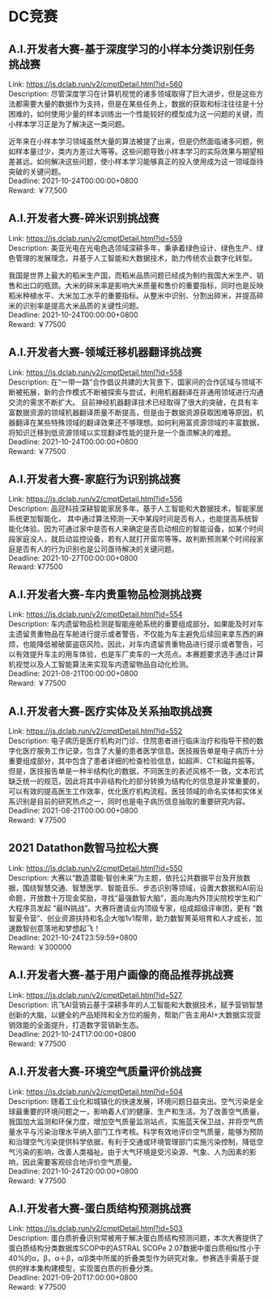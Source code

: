# DC竞赛



## A.I.开发者大赛-基于深度学习的小样本分类识别任务挑战赛

Link: https://js.dclab.run/v2/cmptDetail.html?id=560  
Description: 尽管深度学习在计算机视觉的诸多领域取得了巨大进步，但是这些方法都需要大量的数据作为支持，但是在某些任务上，数据的获取和标注往往是十分困难的，如何使用少量的样本训练出一个性能较好的模型成为这一问题的关键，而小样本学习正是为了解决这一类问题。

近年来在小样本学习领域虽然大量的算法被提了出来，但是仍然面临诸多问题，例如样本量过少，类内方差过大等等。这些问题导致小样本学习的实际效果与期望相差甚远。如何解决这些问题，使小样本学习能够真正的投入使用成为这一领域亟待突破的关键问题。  
Deadline: 2021-10-24T00:00:00+0800  
Reward: ￥77,500  


## A.I.开发者大赛-碎米识别挑战赛

Link: https://js.dclab.run/v2/cmptDetail.html?id=559  
Description: 美亚光电在光电色选领域深耕多年，秉承着绿色设计、绿色生产、绿色管理的发展理念，并基于人工智能和大数据技术，助力传统农业数字化转型。

我国是世界上最大的稻米生产国，而稻米品质问题已经成为制约我国大米生产、销售和出口的瓶颈。大米的碎米率是影响大米质量和售价的重要指标，同时也是反映稻米种植水平、大米加工水平的重要指标。从整米中识别、分割出碎米，并提高碎米的识别率是提高大米品质的关键性问题。  
Deadline: 2021-10-24T00:00:00+0800  
Reward: ￥77500  


## A.I.开发者大赛-领域迁移机器翻译挑战赛

Link: https://js.dclab.run/v2/cmptDetail.html?id=558  
Description: 在“一带一路”合作倡议共建的大背景下，国家间的合作区域与领域不断被拓展，新的合作模式不断被探索与尝试，利用机器翻译在非通用领域进行沟通交流的需求不断扩大。
目前神经机器翻译技术已经取得了很大的突破，在具有丰富数据资源的领域机器翻译质量不断提高，但是由于数据资源获取困难等原因，机器翻译在某些特殊领域的翻译效果还不够理想。如何利用富资源领域的丰富数据，将知识迁移到低资源领域以实现翻译性能的提升是一个亟须解决的难题。  
Deadline: 2021-10-24T00:00:00+0800  
Reward: ￥77500  


## A.I.开发者大赛-家庭行为识别挑战赛

Link: https://js.dclab.run/v2/cmptDetail.html?id=556  
Description: 品冠科技深耕智能家居多年，基于人工智能和大数据技术，智能家居系统更加智能化， 其中通过算法预测一天中某段时间是否有人，也能提高系统智能化体验。因为可通过家中是否有人来确定是否启动相应的智能设备，如某个时间段家庭没人，就启动监控设备，若有人就打开窗帘等等。故判断预测某个时间段家庭是否有人的行为识别也是公司亟待解决的关键问题。  
Deadline: 2021-10-27T00:00:00+0800  
Reward: ¥77500  


## A.I.开发者大赛-车内贵重物品检测挑战赛

Link: https://js.dclab.run/v2/cmptDetail.html?id=554  
Description: 车内遗留物品检测是智能座舱系统的重要组成部分。如果能及时对车主遗留贵重物品在车舱进行提示或者警告，不仅能为车主避免后续回来拿东西的麻烦，也能降低被破窗盗窃风险。因此，对车内遗留贵重物品进行提示或者警告，可以有效提升车主的用车体验，也是车厂卖车的一大亮点。本赛题要求选手通过计算机视觉以及人工智能算法来实现车内遗留物品自动化检测。  
Deadline: 2021-08-21T00:00:00+0800  
Reward: ￥77500  


## A.I.开发者大赛-医疗实体及关系抽取挑战赛

Link: https://js.dclab.run/v2/cmptDetail.html?id=552  
Description: 电子病历是医疗机构对门诊、住院患者进行临床治疗和指导干预的数字化医疗服务工作记录，包含了大量的患者医学信息。医技报告单是电子病历十分重要组成部分，其中包含了患者详细的检查检验信息，如超声、CT和磁共振等。但是，医技报告单是一种半结构化的数据，不同医生的表述风格不一致，文本形式缺乏统一的规范，因此将其中非结构化的部分转换为结构化的信息是非常重要的，可以有效的提高医生工作效率，优化医疗机构流程。医技领域的命名实体和实体关系识别是目前的研究热点之一，同时也是电子病历信息抽取的重要研究内容。  
Deadline: 2021-08-21T00:00:00+0800  
Reward: ￥77500  


## 2021 Datathon数智马拉松大赛

Link: https://js.dclab.run/v2/cmptDetail.html?id=550  
Description: 大赛以“数造潜能·智创未来”为主题，依托公共数据平台及开放数据，围绕智慧交通、智慧医学、智能音乐、步态识别等领域，设置大数据和AI前沿命题，开放数十万现金奖励，寻找“最强数智大脑”，面向海内外顶尖院校学生和广大程序员发起 “最IN挑战”。大赛将邀请业内顶级专家，组成超级评审团，更有 “数智夏令营”、创业资源扶持和名企大咖1v1帮带，助力数智菁英培育和人才成长，加速数智创意落地和梦想起飞！  
Deadline: 2021-10-24T23:59:59+0800  
Reward: ￥300000  


## A.I.开发者大赛-基于用户画像的商品推荐挑战赛

Link: https://js.dclab.run/v2/cmptDetail.html?id=527  
Description: 讯飞AI营销云基于深耕多年的人工智能和大数据技术，赋予营销智慧创新的大脑，以健全的产品矩阵和全方位的服务，帮助广告主用AI+大数据实现营销效能的全面提升，打造数字营销新生态。  
Deadline: 2021-10-24T17:00:00+0800  
Reward: ￥77500  


## A.I.开发者大赛-环境空气质量评价挑战赛

Link: https://js.dclab.run/v2/cmptDetail.html?id=504  
Description: 随着工业化和城镇化的快速发展，环境问题日益突出。空气污染是全球最重要的环境问题之一，影响着人们的健康、生产和生活。为了改善空气质量，我国加大监测和环保力度，增加空气质量监测站点，实施蓝天保卫战，并将空气质量水平与污染治理水平纳入部门工作考核。科学有效地评价空气质量，能够为预防和治理空气污染提供科学依据，有利于交通或环境管理部门实施污染控制，降低空气污染的影响，改善人类福祉。由于大气环境是受污染源、气象、人为因素的影响，因此需要客观综合地评价空气质量。  
Deadline: 2021-10-24T20:00:00+0800  
Reward: ￥77500  


## A.I.开发者大赛-蛋白质结构预测挑战赛

Link: https://js.dclab.run/v2/cmptDetail.html?id=503  
Description: 蛋白质折叠识别常被用于解决蛋白质结构预测问题，本次大赛提供了蛋白质结构分类数据库SCOP中的ASTRAL SCOPe 2.07数据中蛋白质相似性小于40%的α，β，α＋β，α/β类中所属的折叠类型作为研究对象。参赛选手需基于提供的样本集构建模型，实现蛋白质的折叠分类。  
Deadline: 2021-09-20T17:00:00+0800  
Reward: ￥77500  

